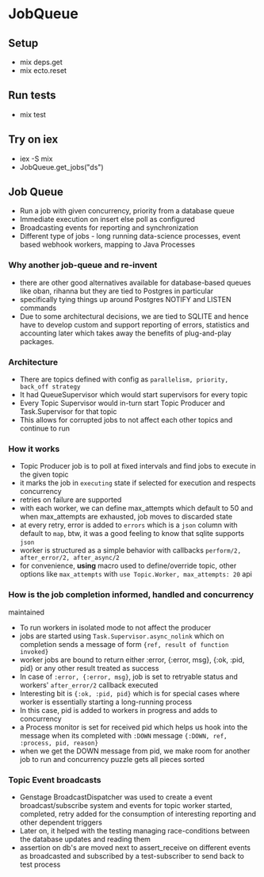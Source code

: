 # JobQueue

## Setup

- mix deps.get
- mix ecto.reset

## Run tests

- mix test

## Try on iex

- iex -S mix
- JobQueue.get_jobs("ds")

## Job Queue

- Run a job with given concurrency, priority from a database queue
- Immediate execution on insert else poll as configured
- Broadcasting events for reporting and synchronization
- Different type of jobs - long running data-science processes, event
  based webhook workers, mapping to Java Processes

### Why another job-queue and re-invent

- there are other good alternatives available for database-based queues
  like oban, rihanna but they are tied to Postgres in particular
- specifically tying things up around Postgres NOTIFY and LISTEN
  commands
- Due to some architectural decisions, we are tied to SQLITE and hence
  have to develop custom and support reporting of errors, statistics and
accounting later which takes away the benefits of plug-and-play
packages.

### Architecture

- There are topics defined with config as `parallelism, priority,
  back_off strategy`
- It had QueueSupervisor which would start supervisors for every topic
- Every Topic Supervisor would in-turn start Topic Producer and
  Task.Supervisor for that topic
- This allows for corrupted jobs to not affect each other topics and
  continue to run

### How it works

- Topic Producer job is to poll at fixed intervals and find jobs to
  execute in the given topic
- it marks the job in `executing` state if selected for execution and
  respects concurrency
- retries on failure are supported
- with each worker, we can define max_attempts which default to 50 and
  when max_attempts are exhausted, job moves to discarded state
- at every retry, error is added to `errors` which is a `json` column
  with default to `map`, btw, it was a good feeling to know that sqlite
supports `json`
- worker is structured as a simple behavior with callbacks `perform/2,
  after_error/2, after_async/2`
- for convenience, __using__ macro used to define/override topic, other
  options like `max_attempts` with `use Topic.Worker, max_attempts: 20`
api

### How is the job completion informed, handled and concurrency
maintained

- To run workers in isolated mode to not affect the producer
- jobs are started using `Task.Supervisor.async_nolink` which on
  completion sends a message of form `{ref, result of function invoked}`
- worker jobs are bound to return either :error, {:error, msg}, {:ok,
  :pid, pid} or any other result treated as success
- In case of `:error, {:error, msg}`, job is set to retryable status and
  workers' `after_error/2` callback executed
- Interesting bit is `{:ok, :pid, pid}` which is for special cases where
  worker is essentially starting a long-running process
- In this case, pid is added to workers in progress and adds to
  concurrency
- a Process monitor is set for received pid which helps us hook into the
  message when its completed with `:DOWN` message `{:DOWN, ref,
:process, pid, reason}`
- when we get the DOWN message from pid, we make room for another job to
  run and concurrency puzzle gets all pieces sorted

### Topic Event broadcasts

- Genstage BroadcastDispatcher was used to create a event
  broadcast/subscribe system and events for topic worker started,
completed, retry added for the consumption of interesting reporting and
other dependent triggers
- Later on, it helped with the testing managing race-conditions between
  the database updates and reading them
- assertion on db's are moved next to assert_receive on different events
  as broadcasted and subscribed by a test-subscriber to send back to
test process

